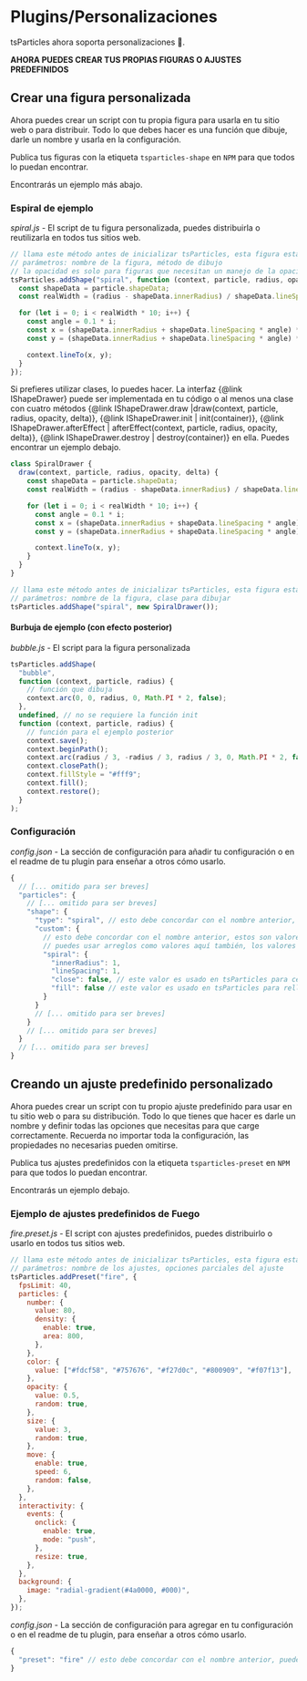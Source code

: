 # Plugins/Personalizaciones

tsParticles ahora soporta personalizaciones 🥳.

**AHORA PUEDES CREAR TUS PROPIAS FIGURAS O AJUSTES PREDEFINIDOS**

## Crear una figura personalizada

Ahora puedes crear un script con tu propia figura para usarla en tu sitio web o para distribuir. Todo lo que debes hacer es una función que dibuje, darle un nombre y usarla en la configuración.

Publica tus figuras con la etiqueta `tsparticles-shape` en `NPM` para que todos lo puedan encontrar.

Encontrarás un ejemplo más abajo.

### Espiral de ejemplo

_spiral.js_ - El script de tu figura personalizada, puedes distribuirla o reutilizarla en todos tus sitios web.

```javascript
// llama este método antes de inicializar tsParticles, esta figura estará disponible en todas las instancias de tsParticles
// parámetros: nombre de la figura, método de dibujo
// la opacidad es solo para figuras que necesitan un manejo de la opacidad distinto, como imágenes
tsParticles.addShape("spiral", function (context, particle, radius, opacity) {
  const shapeData = particle.shapeData;
  const realWidth = (radius - shapeData.innerRadius) / shapeData.lineSpacing;

  for (let i = 0; i < realWidth * 10; i++) {
    const angle = 0.1 * i;
    const x = (shapeData.innerRadius + shapeData.lineSpacing * angle) * Math.cos(angle);
    const y = (shapeData.innerRadius + shapeData.lineSpacing * angle) * Math.sin(angle);

    context.lineTo(x, y);
  }
});
```

Si prefieres utilizar clases, lo puedes hacer. La interfaz {@link IShapeDrawer} puede ser implementada en tu código o al menos una clase con cuatro métodos {@link IShapeDrawer.draw |draw(context, particle, radius, opacity, delta)}, {@link IShapeDrawer.init | init(container)}, {@link IShapeDrawer.afterEffect | afterEffect(context, particle, radius, opacity, delta)}, {@link IShapeDrawer.destroy | destroy(container)} en ella. Puedes encontrar un ejemplo debajo.

```javascript
class SpiralDrawer {
  draw(context, particle, radius, opacity, delta) {
    const shapeData = particle.shapeData;
    const realWidth = (radius - shapeData.innerRadius) / shapeData.lineSpacing;

    for (let i = 0; i < realWidth * 10; i++) {
      const angle = 0.1 * i;
      const x = (shapeData.innerRadius + shapeData.lineSpacing * angle) * Math.cos(angle);
      const y = (shapeData.innerRadius + shapeData.lineSpacing * angle) * Math.sin(angle);

      context.lineTo(x, y);
    }
  }
}

// llama este método antes de inicializar tsParticles, esta figura estará disponible en todas las instancias de tsParticles
// parámetros: nombre de la figura, clase para dibujar
tsParticles.addShape("spiral", new SpiralDrawer());
```

#### Burbuja de ejemplo (con efecto posterior)

_bubble.js_ - El script para la figura personalizada

```javascript
tsParticles.addShape(
  "bubble",
  function (context, particle, radius) {
    // función que dibuja
    context.arc(0, 0, radius, 0, Math.PI * 2, false);
  },
  undefined, // no se requiere la función init
  function (context, particle, radius) {
    // función para el ejemplo posterior
    context.save();
    context.beginPath();
    context.arc(radius / 3, -radius / 3, radius / 3, 0, Math.PI * 2, false);
    context.closePath();
    context.fillStyle = "#fff9";
    context.fill();
    context.restore();
  }
);
```

### Configuración

_config.json_ - La sección de configuración para añadir tu configuración o en el readme de tu plugin para enseñar a otros cómo usarlo.

```javascript
{
  // [... omitido para ser breves]
  "particles": {
    // [... omitido para ser breves]
    "shape": {
      "type": "spiral", // esto debe concordar con el nombre anterior, el tipo funciona como siempre, puedes usar un arreglo con tu figura personalizada en él
      "custom": {
        // esto debe concordar con el nombre anterior, estos son valores definidos en particle.shapeData (la primera línea del método anterior)
        // puedes usar arreglos como valores aquí también, los valores se tomarán aleatoriamente, como en figuras estándar
        "spiral": {
          "innerRadius": 1,
          "lineSpacing": 1,
          "close": false, // este valor es usado en tsParticles para cerrar el trazo, si no quieres cerrarlo, pon este valor en false
          "fill": false // este valor es usado en tsParticles para rellenar la figura con el color de las partículas, si solo quieres el trazo, pon este valor en false
        }
      }
      // [... omitido para ser breves]
    }
    // [... omitido para ser breves]
  }
  // [... omitido para ser breves]
}
```

## Creando un ajuste predefinido personalizado

Ahora puedes crear un script con tu propio ajuste predefinido para usar en tu sitio web o para su distribución. Todo lo que tienes que hacer es darle un nombre y definir todas las opciones que necesitas para que carge correctamente. Recuerda no importar toda la configuración, las propiedades no necesarias pueden omitirse.

Publica tus ajustes predefinidos con la etiqueta `tsparticles-preset` en `NPM` para que todos lo puedan encontrar.

Encontrarás un ejemplo debajo.

### Ejemplo de ajustes predefinidos de Fuego

_fire.preset.js_ - El script con ajustes predefinidos, puedes distribuirlo o usarlo en todos tus sitios web.

```javascript
// llama este método antes de inicializar tsParticles, esta figura estará disponible en todas las instancias de tsParticles
// parámetros: nombre de los ajustes, opciones parciales del ajuste
tsParticles.addPreset("fire", {
  fpsLimit: 40,
  particles: {
    number: {
      value: 80,
      density: {
        enable: true,
        area: 800,
      },
    },
    color: {
      value: ["#fdcf58", "#757676", "#f27d0c", "#800909", "#f07f13"],
    },
    opacity: {
      value: 0.5,
      random: true,
    },
    size: {
      value: 3,
      random: true,
    },
    move: {
      enable: true,
      speed: 6,
      random: false,
    },
  },
  interactivity: {
    events: {
      onclick: {
        enable: true,
        mode: "push",
      },
      resize: true,
    },
  },
  background: {
    image: "radial-gradient(#4a0000, #000)",
  },
});
```

_config.json_ - La sección de configuración para agregar en tu configuración o en el readme de tu plugin, para enseñar a otros cómo usarlo.

```javascript
{
  "preset": "fire" // esto debe concordar con el nombre anterior, puede usarse en valores de un arreglo también, va a cargarse en orden como todo lo demás
}
```
